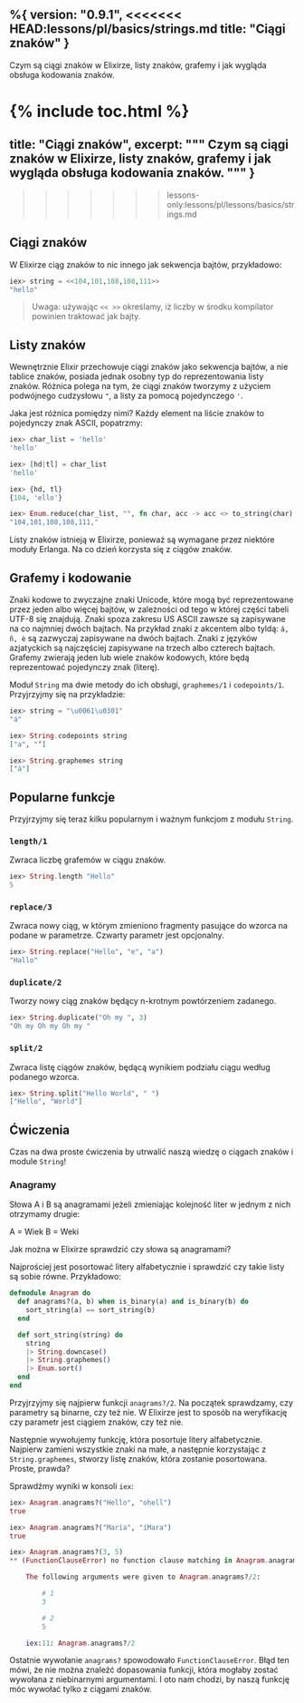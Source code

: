 %{
  version: "0.9.1",
<<<<<<< HEAD:lessons/pl/basics/strings.md
  title: "Ciągi znaków"
}
---

Czym są ciągi znaków w Elixirze, listy znaków, grafemy i jak wygląda obsługa kodowania znaków.

{% include toc.html %}
=======
  title: "Ciągi znaków",
  excerpt: """
  Czym są ciągi znaków w Elixirze, listy znaków, grafemy i jak wygląda obsługa kodowania znaków.
  """
}
---
>>>>>>> lessons-only:lessons/pl/lessons/basics/strings.md

## Ciągi znaków

W Elixirze ciąg znaków to nic innego jak sekwencja bajtów, przykładowo:

```elixir
iex> string = <<104,101,108,108,111>>
"hello"
```

>Uwaga: używając `<< >>` określamy, iż liczby w środku kompilator powinien traktować jak bajty.

## Listy znaków

Wewnętrznie Elixir przechowuje ciągi znaków jako sekwencja bajtów, a nie tablice znaków, posiada jednak osobny typ do reprezentowania listy znaków. Różnica polega na tym, że ciągi znaków tworzymy z użyciem podwójnego cudzysłowu `"`, a  listy za pomocą pojedynczego `'`.

Jaka jest różnica pomiędzy nimi? Każdy element na liście znaków to pojedynczy znak ASCII, popatrzmy:

```elixir
iex> char_list = 'hello'
'hello'

iex> [hd|tl] = char_list
'hello'

iex> {hd, tl}
{104, 'ello'}

iex> Enum.reduce(char_list, "", fn char, acc -> acc <> to_string(char) <> "," end)
"104,101,108,108,111,"
```

Listy znaków istnieją w Elixirze, ponieważ są wymagane przez niektóre moduły Erlanga. Na co dzień korzysta się z ciągów znaków.

## Grafemy i kodowanie

Znaki kodowe to zwyczajne znaki Unicode, które mogą być reprezentowane przez jeden albo więcej bajtów, w zależności od tego w której części tabeli UTF-8 się znajdują. Znaki spoza zakresu US ASCII zawsze są zapisywane na co najmniej dwóch bajtach. Na przykład znaki z akcentem albo tyldą: `á, ñ, è` są zazwyczaj zapisywane na dwóch bajtach. Znaki z języków azjatyckich są najczęściej zapisywane na trzech albo czterech bajtach. Grafemy zwierają jeden lub wiele znaków kodowych, które będą reprezentować pojedynczy znak (literę).

Moduł `String` ma dwie metody do ich obsługi, `graphemes/1` i `codepoints/1`. Przyjrzyjmy się na przykładzie:

```elixir
iex> string = "\u0061\u0301"
"á"

iex> String.codepoints string
["a", "́"]

iex> String.graphemes string
["á"]
```

## Popularne funkcje

Przyjrzyjmy się teraz kilku popularnym i ważnym funkcjom z modułu `String`.

### `length/1`

Zwraca liczbę grafemów w ciągu znaków.

```elixir
iex> String.length "Hello"
5
```

### `replace/3`

Zwraca nowy ciąg, w którym zmieniono fragmenty pasujące do wzorca na podane w parametrze. Czwarty parametr jest opcjonalny.

```elixir
iex> String.replace("Hello", "e", "a")
"Hallo"
```

### `duplicate/2`

Tworzy nowy ciąg znaków będący n-krotnym powtórzeniem zadanego.

```elixir
iex> String.duplicate("Oh my ", 3)
"Oh my Oh my Oh my "
```

### `split/2`

Zwraca listę ciągów znaków, będącą wynikiem podziału ciągu według podanego wzorca. 

```elixir
iex> String.split("Hello World", " ")
["Hello", "World"]
```

## Ćwiczenia

Czas na dwa proste ćwiczenia by utrwalić naszą wiedzę o ciągach znaków i module `String`!

### Anagramy

Słowa A i B są anagramami jeżeli zmieniając kolejność liter w jednym z nich otrzymamy drugie: 

A = Wiek
B = Weki 

Jak można w Elixirze sprawdzić czy słowa są anagramami?

Najprościej jest posortować litery alfabetycznie i sprawdzić czy takie listy są sobie równe. Przykładowo:

```elixir
defmodule Anagram do
  def anagrams?(a, b) when is_binary(a) and is_binary(b) do
    sort_string(a) == sort_string(b)
  end

  def sort_string(string) do
    string
    |> String.downcase()
    |> String.graphemes()
    |> Enum.sort()
  end
end
```

Przyjrzyjmy się najpierw funkcji `anagrams?/2`. Na początek sprawdzamy, czy parametry są binarne, czy też nie. W Elixirze jest to sposób na weryfikację czy parametr jest ciągiem znaków, czy też nie. 

Następnie wywołujemy funkcję, która posortuje litery alfabetycznie. Najpierw zamieni wszystkie znaki na małe, a następnie korzystając z `String.graphemes`, stworzy listę znaków, która zostanie posortowana. Proste, prawda?

Sprawdźmy wyniki w konsoli `iex`:

```elixir
iex> Anagram.anagrams?("Hello", "ohell")
true

iex> Anagram.anagrams?("María", "íMara")
true

iex> Anagram.anagrams?(3, 5)
** (FunctionClauseError) no function clause matching in Anagram.anagrams?/2

    The following arguments were given to Anagram.anagrams?/2:

        # 1
        3

        # 2
        5

    iex:11: Anagram.anagrams?/2
```

Ostatnie wywołanie `anagrams?` spowodowało `FunctionClauseError`. Błąd ten mówi, że nie można znaleźć dopasowania funkcji, która mogłaby zostać wywołana z niebinarnymi argumentami. I oto nam chodzi, by naszą funkcję móc wywołać tylko z ciągami znaków. 
